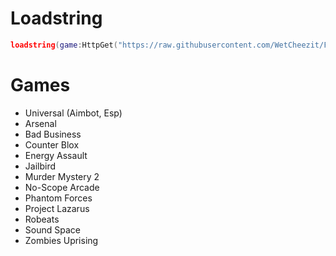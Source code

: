# Loadstring

```lua
loadstring(game:HttpGet("https://raw.githubusercontent.com/WetCheezit/Falika/main/Main/Loader.lua"))()
```

# Games

- Universal (Aimbot, Esp)
- Arsenal
- Bad Business
- Counter Blox
- Energy Assault
- Jailbird
- Murder Mystery 2
- No-Scope Arcade
- Phantom Forces
- Project Lazarus
- Robeats
- Sound Space
- Zombies Uprising
